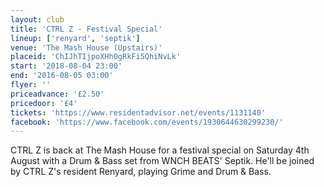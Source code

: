 ```yaml
---
layout: club
title: 'CTRL Z - Festival Special'
lineup: ['renyard', 'septik']
venue: 'The Mash House (Upstairs)'
placeid: 'ChIJhTIjpoXHh0gRkFi5QhiNvLk'
start: '2018-08-04 23:00'
end: '2016-08-05 03:00'
flyer: ''
priceadvance: '£2.50'
pricedoor: '£4'
tickets: 'https://www.residentadvisor.net/events/1131140'
facebook: 'https://www.facebook.com/events/1930644630299230/'
---
```


CTRL Z is back at The Mash House for a festival special on Saturday 4th August with a Drum & Bass set from WNCH BEATS' Septik. He'll be joined by CTRL Z's resident Renyard, playing Grime and Drum & Bass.
